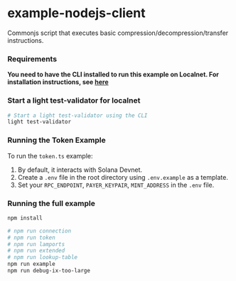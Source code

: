 # example-nodejs-client

Commonjs script that executes basic compression/decompression/transfer instructions.

### Requirements

**You need to have the CLI installed to run this example on Localnet. For installation instructions, see [here](https://github.com/Lightprotocol/light-protocol/tree/main/cli#readme)**

### Start a light test-validator for localnet

```bash
# Start a light test-validator using the CLI
light test-validator
```

### Running the Token Example

To run the `token.ts` example:

1. By default, it interacts with Solana Devnet.
2. Create a `.env` file in the root directory using `.env.example` as a template.
3. Set your `RPC_ENDPOINT`, `PAYER_KEYPAIR`, `MINT_ADDRESS` in the `.env` file.

### Running the full example

```bash
npm install
```

```bash
# npm run connection
# npm run token
# npm run lamports
# npm run extended
# npm run lookup-table
npm run example
npm run debug-ix-too-large
```
